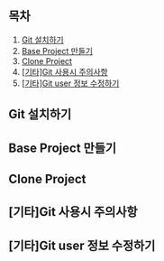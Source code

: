 ## 목차
1. [Git 설치하기](#Git-설치하기)
1. [Base Project 만들기](#Git-설치하기)
1. [Clone Project](#Git-설치하기)
1. [[기타]Git 사용시 주의사항](#Git-사용시-주의사항)
1. [[기타]Git user 정보 수정하기](#Git-user-정보-수정하기)

## Git 설치하기

## Base Project 만들기

## Clone Project

## [기타]Git 사용시 주의사항

## [기타]Git user 정보 수정하기

